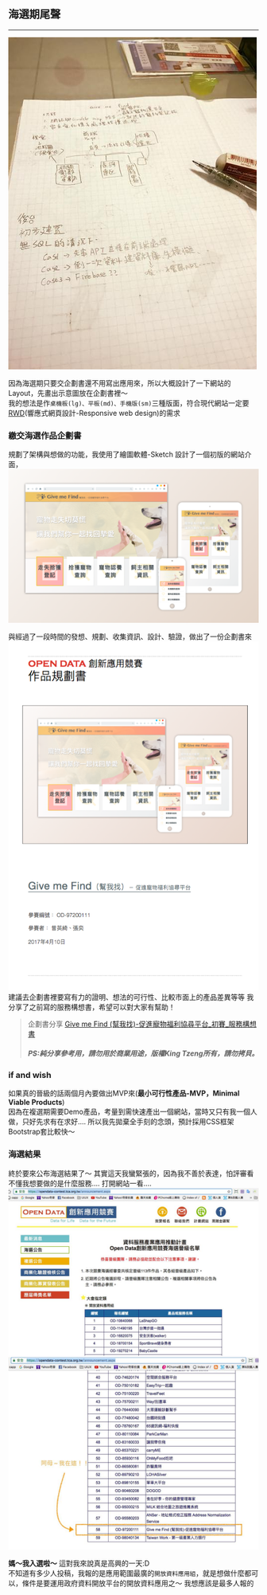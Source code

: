 ## 海選期尾聲
---
   
![紙上規劃](https://github.com/tinatyc/King-Ironman-30Day-Challenge/blob/master/2018/article/img/day7_1.jpg?raw=true)

因為海選期只要交企劃書還不用寫出應用來，所以大概設計了一下網站的Layout，先畫出示意圖放在企劃書裡～    
我的想法是作`桌機板(lg)、平板(md)、手機版(sm)`三種版面，符合現代網站一定要[RWD](https://zh.wikipedia.org/wiki/%E5%93%8D%E5%BA%94%E5%BC%8F%E7%BD%91%E9%A1%B5%E8%AE%BE%E8%AE%A1)(響應式網頁設計-Responsive web design)的需求    


   
### 繳交海選作品企劃書

規劃了架構與想做的功能，我使用了繪圖軟體-Sketch 設計了一個初版的網站介面，
![網站示意圖](https://github.com/tinatyc/King-Ironman-30Day-Challenge/blob/master/2018/article/img/Desktop_mo.png?raw=true)   

與經過了一段時間的發想、規劃、收集資訊、設計、驗證，做出了一份企劃書來
![企劃書](https://github.com/tinatyc/King-Ironman-30Day-Challenge/blob/master/2018/article/img/day7_2.png?raw=true)
建議去企劃書裡要寫有力的證明、想法的可行性、比較市面上的產品差異等等
我分享了之前寫的服務構想書，希望可以對大家有幫助！   
> 企劃書分享
> [Give me Find (幫我找)-促進寵物福利協尋平台_初賽_服務構想書](https://drive.google.com/file/d/1iNjIKl8nD5rureEW-lG2EM_DOc1rMO7R/view?usp=sharing)
>##### PS:純分享參考用，請勿用於商業用途，版權King Tzeng所有，請勿拷貝。   

### if and wish
   
如果真的晉級的話兩個月內要做出MVP來(**最小可行性產品-MVP，Minimal Viable Products**)   
因為在複選期需要Demo產品，考量到需快速產出一個網站，當時又只有我一個人做，只好先求有在求好....
所以我先拋棄全手刻的念頭，預計採用CSS框架Bootstrap套比較快～    


### 海選結果   
   
終於要來公布海選結果了～
其實這天我蠻緊張的，因為我不善於表達，怕評審看不懂我想要做的是什麼服務....
打開網站一看....
![海選截圖一](https://github.com/tinatyc/King-Ironman-30Day-Challenge/blob/master/2018/article/img/day7_3.jpg?raw=true)
![海選截圖二](https://github.com/tinatyc/King-Ironman-30Day-Challenge/blob/master/2018/article/img/day7_4.jpg?raw=true)

**媽～我入選啦～**
這對我來說真是高興的一天:D   
不知道有多少人投稿，我報的是應用範圍最廣的`開放資料應用組`，就是想做什麼都可以，條件是要運用政府資料開放平台的開放資料應用之～
我想應該是最多人報的
